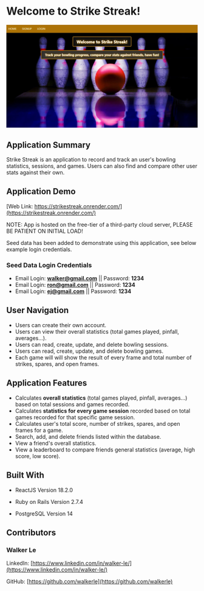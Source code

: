 # Welcome to Strike Streak!

<img src='./public/readmeimg.jpg' alt='Strike Streak' width='800px' margin='auto'/>

## Application Summary

Strike Streak is an application to record and track an user's bowling statistics, sessions, and games.  Users can also find and compare other user stats against their own.

## Application Demo

[Web Link: https://strikestreak.onrender.com/](https://strikestreak.onrender.com/)

NOTE: App is hosted on the free-tier of a third-party cloud server, PLEASE BE PATIENT ON INITIAL LOAD!

Seed data has been added to demonstrate using this application, see below example login credentials.

### Seed Data Login Credentials

* Email Login: **walker@gmail.com** || Password: **1234**
* Email Login: **ron@gmail.com** || Password: **1234**
* Email Login: **ej@gmail.com** || Password: **1234**

## User Navigation
* Users can create their own account.
* Users can view their overall statistics (total games played, pinfall, averages...).
* Users can read, create, update, and delete bowling sessions.
* Users can read, create, update, and delete bowling games.
* Each game will will show the result of every frame and total number of strikes, spares, and open frames.

## Application Features
* Calculates **overall statistics** (total games played, pinfall, averages...) based on total sessions and games recorded.
* Calculates **statistics for every game session** recorded based on total games recorded for that specific game session.
* Calculates user's total score, number of strikes, spares, and open frames for a game.
* Search, add, and delete friends listed within the database.
* View a friend's overall statistics.
* View a leaderboard to compare friends general statistics (average, high score, low score).

## Built With
* ReactJS Version 18.2.0

* Ruby on Rails Version 2.7.4

* PostgreSQL Version 14

## Contributors
### Walker Le
LinkedIn: [https://www.linkedin.com/in/walker-le/](https://www.linkedin.com/in/walker-le/)

GitHub: [https://github.com/walkerle](https://github.com/walkerle)